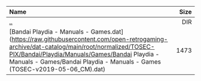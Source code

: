 |Name|Size|
|:---|---:|
|[..](../index.html)|DIR|
|[Bandai Playdia - Manuals - Games.dat](https://raw.githubusercontent.com/open-retrogaming-archive/dat-catalog/main/root/normalized/TOSEC-PIX/Bandai/Playdia/Manuals/Games/Bandai Playdia - Manuals - Games/Bandai Playdia - Manuals - Games (TOSEC-v2019-05-06_CM).dat)|1473|
